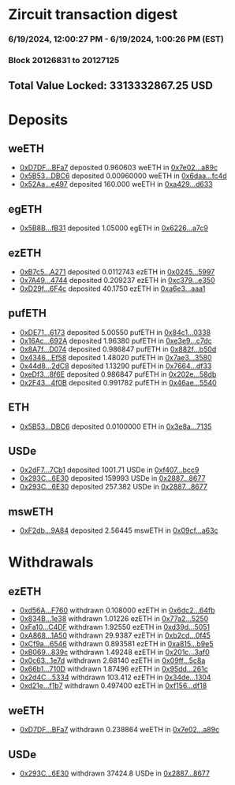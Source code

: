 # Zircuit transaction digest
### 6/19/2024, 12:00:27 PM - 6/19/2024, 1:00:26 PM (EST)
### Block 20126831 to 20127125

## Total Value Locked: 3313332867.25 USD

# Deposits
## weETH
- [0xD7DF...BFa7](https://etherscan.io/address/0xD7DF7E085214743530afF339aFC420c7c720BFa7) deposited 0.960603 weETH in [0x7e02...a89c](https://etherscan.io/tx/0xD7DF7E085214743530afF339aFC420c7c720BFa7)
- [0x5B53...DBC6](https://etherscan.io/address/0x5B53F94E17a6d0F25E5FFF0E2c2523DE12f9DBC6) deposited 0.00960000 weETH in [0x6daa...fc4d](https://etherscan.io/tx/0x5B53F94E17a6d0F25E5FFF0E2c2523DE12f9DBC6)
- [0x52Aa...e497](https://etherscan.io/address/0x52Aa899454998Be5b000Ad077a46Bbe360F4e497) deposited 160.000 weETH in [0xa429...d633](https://etherscan.io/tx/0x52Aa899454998Be5b000Ad077a46Bbe360F4e497)
## egETH
- [0x5B8B...fB31](https://etherscan.io/address/0x5B8B2350c1bEc9F0C6e98a5daF0Fa099fc82fB31) deposited 1.05000 egETH in [0x6226...a7c9](https://etherscan.io/tx/0x5B8B2350c1bEc9F0C6e98a5daF0Fa099fc82fB31)
## ezETH
- [0xB7c5...A271](https://etherscan.io/address/0xB7c520cA49aF0287C79b6188C15156D1fDAaA271) deposited 0.0112743 ezETH in [0x0245...5997](https://etherscan.io/tx/0xB7c520cA49aF0287C79b6188C15156D1fDAaA271)
- [0x7A49...4744](https://etherscan.io/address/0x7A493Be5c2ce014cD049Bf178a1ac0Db1B434744) deposited 0.209237 ezETH in [0xc379...e350](https://etherscan.io/tx/0x7A493Be5c2ce014cD049Bf178a1ac0Db1B434744)
- [0xD29f...6F4c](https://etherscan.io/address/0xD29fA17Ea504EfE3D23067B1ac74f95768176F4c) deposited 40.1750 ezETH in [0xa6e3...aaa1](https://etherscan.io/tx/0xD29fA17Ea504EfE3D23067B1ac74f95768176F4c)
## pufETH
- [0xDE71...6173](https://etherscan.io/address/0xDE71404c9Ecb91B3C1386287f99Ff84d558a6173) deposited 5.00550 pufETH in [0x84c1...0338](https://etherscan.io/tx/0xDE71404c9Ecb91B3C1386287f99Ff84d558a6173)
- [0x16Ac...692A](https://etherscan.io/address/0x16AcADD7c2d0e5780bDc0307916ceA0021B1692A) deposited 1.96380 pufETH in [0xe3e9...c7dc](https://etherscan.io/tx/0x16AcADD7c2d0e5780bDc0307916ceA0021B1692A)
- [0x8A7f...D074](https://etherscan.io/address/0x8A7f9CCd6fc0B94c6b0009bF0C04FaF5AadfD074) deposited 0.986847 pufETH in [0x882f...b50d](https://etherscan.io/tx/0x8A7f9CCd6fc0B94c6b0009bF0C04FaF5AadfD074)
- [0x4346...Ef58](https://etherscan.io/address/0x43467F73B07810Ed7bD51c6a9Ce4efe7f5B3Ef58) deposited 1.48020 pufETH in [0x7ae3...3580](https://etherscan.io/tx/0x43467F73B07810Ed7bD51c6a9Ce4efe7f5B3Ef58)
- [0x44d8...2dC8](https://etherscan.io/address/0x44d816cd38bA6cdaB8d942b8bEc6A6CDC7462dC8) deposited 1.13290 pufETH in [0x7664...df33](https://etherscan.io/tx/0x44d816cd38bA6cdaB8d942b8bEc6A6CDC7462dC8)
- [0xeDf3...8f6E](https://etherscan.io/address/0xeDf380d5A071F3B494D32DCa6ed65C20D7288f6E) deposited 0.986847 pufETH in [0x202e...58db](https://etherscan.io/tx/0xeDf380d5A071F3B494D32DCa6ed65C20D7288f6E)
- [0x2F43...4f0B](https://etherscan.io/address/0x2F43Fc2A867091CBA53c37Bff18dC29B00754f0B) deposited 0.991782 pufETH in [0x46ae...5540](https://etherscan.io/tx/0x2F43Fc2A867091CBA53c37Bff18dC29B00754f0B)
## ETH
- [0x5B53...DBC6](https://etherscan.io/address/0x5B53F94E17a6d0F25E5FFF0E2c2523DE12f9DBC6) deposited 0.0100000 ETH in [0x3e8a...7135](https://etherscan.io/tx/0x5B53F94E17a6d0F25E5FFF0E2c2523DE12f9DBC6)
## USDe
- [0x2dF7...7Cb1](https://etherscan.io/address/0x2dF73DC3a40619BeaCD3851a8E296c6e231b7Cb1) deposited 1001.71 USDe in [0xf407...bcc9](https://etherscan.io/tx/0x2dF73DC3a40619BeaCD3851a8E296c6e231b7Cb1)
- [0x293C...6E30](https://etherscan.io/address/0x293C6937D8D82e05B01335F7B33FBA0c8e256E30) deposited 159993 USDe in [0x2887...8677](https://etherscan.io/tx/0x293C6937D8D82e05B01335F7B33FBA0c8e256E30)
- [0x293C...6E30](https://etherscan.io/address/0x293C6937D8D82e05B01335F7B33FBA0c8e256E30) deposited 257.382 USDe in [0x2887...8677](https://etherscan.io/tx/0x293C6937D8D82e05B01335F7B33FBA0c8e256E30)
## mswETH
- [0xF2db...9A84](https://etherscan.io/address/0xF2db9c30Fd3c33b1F9A92cCBeEe37A4064cF9A84) deposited 2.56445 mswETH in [0x09cf...a63c](https://etherscan.io/tx/0xF2db9c30Fd3c33b1F9A92cCBeEe37A4064cF9A84)
# Withdrawals
## ezETH
- [0xd56A...F760](https://etherscan.io/address/0xd56A356969E27adc86fb1aCC6b0e95FE4496F760) withdrawn 0.108000 ezETH in [0x6dc2...64fb](https://etherscan.io/tx/0xd56A356969E27adc86fb1aCC6b0e95FE4496F760)
- [0x834B...1e38](https://etherscan.io/address/0x834BEF606ca831cd9Ee3Ccf7557CCC989eca1e38) withdrawn 1.01226 ezETH in [0x77a2...5250](https://etherscan.io/tx/0x834BEF606ca831cd9Ee3Ccf7557CCC989eca1e38)
- [0xFa10...C4DF](https://etherscan.io/address/0xFa1027C4f845C65c979A436154E3fe756B7bC4DF) withdrawn 1.92550 ezETH in [0xd39d...5051](https://etherscan.io/tx/0xFa1027C4f845C65c979A436154E3fe756B7bC4DF)
- [0xA868...1A50](https://etherscan.io/address/0xA8685556E29213FE2bd5827cE33BFF8008A31A50) withdrawn 29.9387 ezETH in [0xb2cd...0f45](https://etherscan.io/tx/0xA8685556E29213FE2bd5827cE33BFF8008A31A50)
- [0xCf9a...6546](https://etherscan.io/address/0xCf9a2359de1468Ce5eb26B022fd807DfeFb96546) withdrawn 0.893581 ezETH in [0xa815...b9e5](https://etherscan.io/tx/0xCf9a2359de1468Ce5eb26B022fd807DfeFb96546)
- [0xB069...839c](https://etherscan.io/address/0xB0693d2dE1ebB6AFbA73200c6716B37e0b73839c) withdrawn 1.49248 ezETH in [0x201c...3af0](https://etherscan.io/tx/0xB0693d2dE1ebB6AFbA73200c6716B37e0b73839c)
- [0x0c63...1e7d](https://etherscan.io/address/0x0c630ec79a8bB9D3B700c27e1348E1d68c751e7d) withdrawn 2.68140 ezETH in [0x09ff...5c8a](https://etherscan.io/tx/0x0c630ec79a8bB9D3B700c27e1348E1d68c751e7d)
- [0x66b1...710D](https://etherscan.io/address/0x66b1f67aaA4F0e6f996B61Fe7Fa988A7CB08710D) withdrawn 1.87496 ezETH in [0x95dd...261c](https://etherscan.io/tx/0x66b1f67aaA4F0e6f996B61Fe7Fa988A7CB08710D)
- [0x2d4C...5334](https://etherscan.io/address/0x2d4C0f33402C9b6F4aD6f70718D22Da2D4225334) withdrawn 103.412 ezETH in [0x34de...1304](https://etherscan.io/tx/0x2d4C0f33402C9b6F4aD6f70718D22Da2D4225334)
- [0xd21e...f1b7](https://etherscan.io/address/0xd21eec6EEf7f7535765e0E8D417814477b24f1b7) withdrawn 0.497400 ezETH in [0xf156...df18](https://etherscan.io/tx/0xd21eec6EEf7f7535765e0E8D417814477b24f1b7)
## weETH
- [0xD7DF...BFa7](https://etherscan.io/address/0xD7DF7E085214743530afF339aFC420c7c720BFa7) withdrawn 0.238864 weETH in [0x7e02...a89c](https://etherscan.io/tx/0xD7DF7E085214743530afF339aFC420c7c720BFa7)
## USDe
- [0x293C...6E30](https://etherscan.io/address/0x293C6937D8D82e05B01335F7B33FBA0c8e256E30) withdrawn 37424.8 USDe in [0x2887...8677](https://etherscan.io/tx/0x293C6937D8D82e05B01335F7B33FBA0c8e256E30)
